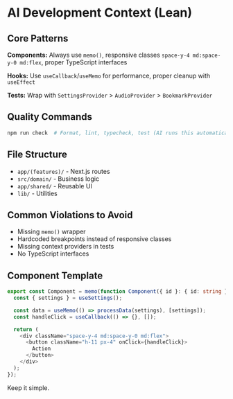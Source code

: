 # AI Development Context (Lean)

## Core Patterns

**Components:** Always use `memo()`, responsive classes `space-y-4 md:space-y-0 md:flex`, proper TypeScript interfaces

**Hooks:** Use `useCallback`/`useMemo` for performance, proper cleanup with `useEffect`

**Tests:** Wrap with `SettingsProvider` > `AudioProvider` > `BookmarkProvider`

## Quality Commands

```bash
npm run check  # Format, lint, typecheck, test (AI runs this automatically)
```

## File Structure

- `app/(features)/` - Next.js routes
- `src/domain/` - Business logic
- `app/shared/` - Reusable UI
- `lib/` - Utilities

## Common Violations to Avoid

- Missing `memo()` wrapper
- Hardcoded breakpoints instead of responsive classes
- Missing context providers in tests
- No TypeScript interfaces

## Component Template

```typescript
export const Component = memo(function Component({ id }: { id: string }) {
  const { settings } = useSettings();

  const data = useMemo(() => processData(settings), [settings]);
  const handleClick = useCallback(() => {}, []);

  return (
    <div className="space-y-4 md:space-y-0 md:flex">
      <button className="h-11 px-4" onClick={handleClick}>
        Action
      </button>
    </div>
  );
});
```

Keep it simple.
